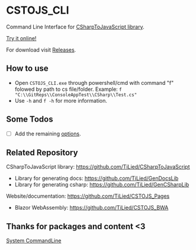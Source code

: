 # CSTOJS_CLI
Command Line Interface for [CSharpToJavaScript library](https://github.com/TiLied/CSharpToJavaScript). 

[Try it online!](https://tilied.github.io/CSTOJS_Pages/BWA/)

For download visit [Releases](https://github.com/TiLied/CSTOJS_CLI/releases).
## How to use
- Open `CSTOJS_CLI.exe` through powershell/cmd with command "f" folowed by path to cs file/folder. Example: `f "C:\\GitReps\\ConsoleAppTest\\CSharp\\Test.cs"`
- Use `-h` and `f -h` for more information. 

## Some Todos
- [ ] Add the remaining [options](https://github.com/TiLied/CSharpToJavaScript/blob/master/CSharpToJavaScript/CSTOJSOptions.cs).

## Related Repository 
CSharpToJavaScript library: https://github.com/TiLied/CSharpToJavaScript
- Library for generating docs: https://github.com/TiLied/GenDocsLib
- Library for generating csharp: https://github.com/TiLied/GenCSharpLib
  
Website/documentation: https://github.com/TiLied/CSTOJS_Pages
- Blazor WebAssembly: https://github.com/TiLied/CSTOJS_BWA

## Thanks for packages and content <3
[System CommandLine](https://www.nuget.org/packages/System.CommandLine)
